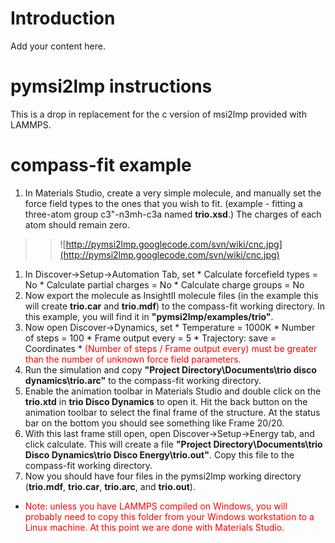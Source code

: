 # Introduction #

Add your content here.

# pymsi2lmp instructions #
This is a drop in replacement for the c version of msi2lmp provided with LAMMPS.

# compass-fit example #
  1. In Materials Studio, create a very simple molecule, and manually set the force field types to the ones that you wish to fit. (example - fitting a three-atom group c3"-n3mh-c3a named **trio.xsd**.) The charges of each atom should remain zero.
> > ![http://pymsi2lmp.googlecode.com/svn/wiki/cnc.jpg](http://pymsi2lmp.googlecode.com/svn/wiki/cnc.jpg)
  1. In Discover->Setup->Automation Tab, set
    * Calculate forcefield types = No
    * Calculate partial charges = No
    * Calculate charge groups = No
  1. Now export the molecule as InsightII molecule files (in the example this will create **trio.car** and **trio.mdf**) to the compass-fit working directory.  In this example, you will find it in **"pymsi2lmp/examples/trio"**.
  1. Now open Discover->Dynamics, set
    * Temperature = 1000K
    * Number of steps = 100
    * Frame output every = 5
    * Trajectory: save = Coordinates
    * <font color='red'>(Number of steps / Frame output every) must be greater than the number of unknown force field parameters.</font>
  1. Run the simulation and copy **"Project Directory\Documents\trio disco dynamics\trio.arc"** to the compass-fit working directory.
  1. Enable the animation toolbar in Materials Studio and double click on  the **trio.xtd** in **trio Disco Dynamics** to open it.  Hit the back button on the animation toolbar to select the final frame of the structure.  At the status bar on the bottom you should see something like Frame 20/20.
  1. With this last frame still open, open Discover->Setup->Energy tab, and click calculate.  This will create a file **"Project Directory\Documents\trio Disco Dynamics\trio Disco Energy\trio.out"**.  Copy this file to the compass-fit working directory.
  1. Now you should have four files in the pymsi2lmp working directory (**trio.mdf**, **trio.car**, **trio.arc**, and **trio.out**).
  * <font color='red'>Note: unless you have LAMMPS compiled on Windows, you will probably need to copy this folder from your Windows workstation to a Linux machine.  At this point we are done with Materials Studio.</font>

